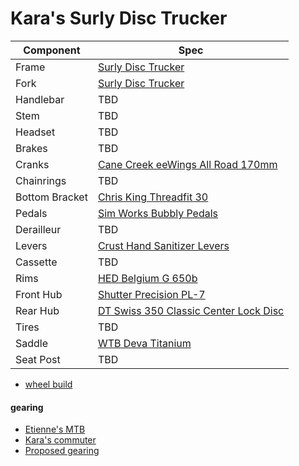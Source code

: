 # Kara's Surly Disc Trucker

| Component | Spec |
| --------- | ---- |
| Frame | [Surly Disc Trucker](https://surlybikes.com/bikes/disc_trucker) |
| Fork | [Surly Disc Trucker](https://surlybikes.com/bikes/disc_trucker) |
| Handlebar | TBD |
| Stem | TBD |
| Headset | TBD |
| Brakes | TBD |
| Cranks | [Cane Creek eeWings All Road 170mm](https://canecreek.com/product/eewings-all-road/) |
| Chainrings | TBD |
| Bottom Bracket | [Chris King Threadfit 30](https://chrisking.com/collections/threadfit-30) |
| Pedals | [Sim Works Bubbly Pedals](https://www.sim.works/products/bubbly-pedals) |
| Derailleur | TBD |
| Levers | [Crust Hand Sanitizer Levers](https://crustbikes.com/products/the-hand-sanitizer-levers) |
| Cassette | TBD |
| Rims | [HED Belgium G 650b](https://store.hedcycling.com/belgium-g/) |
| Front Hub | [Shutter Precision PL-7](https://www.sp-dynamo.com/series7-pl7) |
| Rear Hub | [DT Swiss 350 Classic Center Lock Disc](https://www.dtswiss.com/en/components/hubs-and-rws/hubs-road/350) |
| Tires | TBD |
| Saddle | [WTB Deva Titanium](https://www.wtb.com/products/deva) |
| Seat Post | TBD |

* [wheel build](wheelbuild.md)

#### gearing

* [Etienne's MTB](https://www.gear-calculator.com/?GR=DERS&KB=28&RZ=11,13,15,17,19,21,24,28,32,36&UF=2281&TF=90&SL=2.6&UN=KMH&DV=ratio)
* [Kara's commuter](https://www.gear-calculator.com/?GR=DERS&KB=42&RZ=11,13,15,17,19,21,23,25&UF=2281&TF=90&SL=2.6&UN=KMH&DV=ratio)
* [Proposed gearing](https://www.gear-calculator.com/?GR=DERS&KB=28&RZ=11,13,15,17,19,21,24,28,32,36&UF=2281&TF=90&SL=2.6&UN=KMH&DV=ratio&GR2=DERS&KB2=38&RZ2=11,13,15,17,19,21,24,28,32,36,40&UF2=2281)
